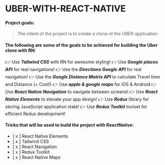 # UBER-WITH-REACT-NATIVE

#### Project goals:
> The intent of the project is to create a clone of the UBER application.


#### The following are some of the goals to be achieved for building the Uber clone with RN:
👉  Use _**Tailwind CSS**_ with RN for awesome styling!
👉  Use _**Google places API**_ for real navigations!
👉  Use the _**Directions Google API**_ for real navigation!
👉  Use the _**Google Distance Matrix API**_ to calculate Travel time and Distance (+ Cost!)
👉  Use _**apple & google maps**_ for iOS & Android 
👉  Use _**React Native Navigation**_ to navigate between screens!
👉  Use _**React Native Elements**_ to elevate your app design!
👉  Use _**Redux**_ library for storing JavaScript application state!
👉  Use _**Redux Toolkit**_ toolset for efficient Redux development!


#### Tricks that will be used to build the project with ReactNative:
  - [ x ] React Native Elements
  - [ x ] Tailwind CSS
  - [ x ] React Navigation
  - [ x ] Redux Toolkit
  - [ x ] React Native Maps
